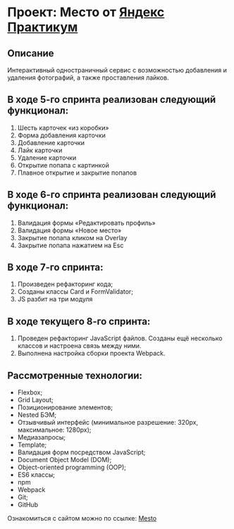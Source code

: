 # Проект: Место от [Яндекс Практикум](https://practicum.yandex.ru/)

## Описание
 
 Интерактивный одностраничный сервис с возможностью добавления и удаления фотографий, а также проставления лайков. 

## В ходе 5-го спринта реализован следующий функционал:
1. Шесть карточек «из коробки»
2. Форма добавления карточки
3. Добавление карточки
4. Лайк карточки
5. Удаление карточки 
6. Открытие попапа с картинкой
7. Плавное открытие и закрытие попапов

## В ходе 6-го спринта реализован следующий функционал:
1. Валидация формы «Редактировать профиль»
2. Валидация формы «Новое место»
3. Закрытие попапа кликом на Overlay
4. Закрытие попапа нажатием на Esc

## В ходе 7-го спринта:
1. Произведен рефакторинг кода;
2. Созданы классы Card и FormValidator;
3. JS разбит на три модуля

## В ходе текущего 8-го спринта: 
1. Проведен рефакторинг JavaScript файлов. Созданы ещё несколько классов и настроена связь между ними. 
2. Выполнена настройка сборки проекта Webpack.

## Рассмотренные технологии:

* Flexbox;
* Grid Layout;
* Позиционирование элементов;
* Nested БЭМ;
* Отзывчивый интерфейс (минимальное разрешение: 320px, максимальное: 1280px);
* Медиазапросы;
* Template;
* Валидация форм посредством JavaScript;
* Document Object Model (DOM);
* Object-oriented programming (OOP);
* ES6 классы;
* npm
* Webpack
* Git;
* GitHub

Ознакомиться с сайтом можно по ссылке:
[Mesto](https://elya-i.github.io/mesto/)